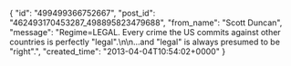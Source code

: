  {
   "id": "499499366752667",
   "post_id": "462493170453287_498895823479688",
   "from_name": "Scott Duncan",
   "message": "Regime=LEGAL. Every crime the US commits against other countries is perfectly \"legal\".\n\n...and \"legal\" is always presumed to be \"right\".",
   "created_time": "2013-04-04T10:54:02+0000"
 }
